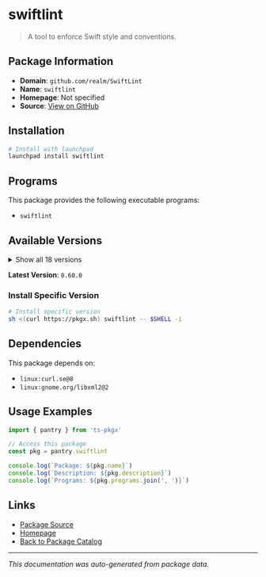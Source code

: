# swiftlint

> A tool to enforce Swift style and conventions.

## Package Information

- **Domain**: `github.com/realm/SwiftLint`
- **Name**: `swiftlint`
- **Homepage**: Not specified
- **Source**: [View on GitHub](https://github.com/pkgxdev/pantry/tree/main/projects/github.com/realm/SwiftLint/package.yml)

## Installation

```bash
# Install with launchpad
launchpad install swiftlint
```

## Programs

This package provides the following executable programs:

- `swiftlint`

## Available Versions

<details>
<summary>Show all 18 versions</summary>

- `0.60.0`, `0.59.1`, `0.59.0`, `0.58.2`, `0.58.1`
- `0.58.0`, `0.57.1`, `0.57.0`, `0.56.2`, `0.56.1`
- `0.56.0`, `0.55.1`, `0.55.0`, `0.54.0`, `0.53.0`
- `0.52.4`, `0.52.3`, `0.52.2`

</details>

**Latest Version**: `0.60.0`

### Install Specific Version

```bash
# Install specific version
sh <(curl https://pkgx.sh) swiftlint -- $SHELL -i
```

## Dependencies

This package depends on:

- `linux:curl.se@8`
- `linux:gnome.org/libxml2@2`

## Usage Examples

```typescript
import { pantry } from 'ts-pkgx'

// Access this package
const pkg = pantry.swiftlint

console.log(`Package: ${pkg.name}`)
console.log(`Description: ${pkg.description}`)
console.log(`Programs: ${pkg.programs.join(', ')}`)
```

## Links

- [Package Source](https://github.com/pkgxdev/pantry/tree/main/projects/github.com/realm/SwiftLint/package.yml)
- [Homepage](#)
- [Back to Package Catalog](../../../package-catalog.md)

---

*This documentation was auto-generated from package data.*
